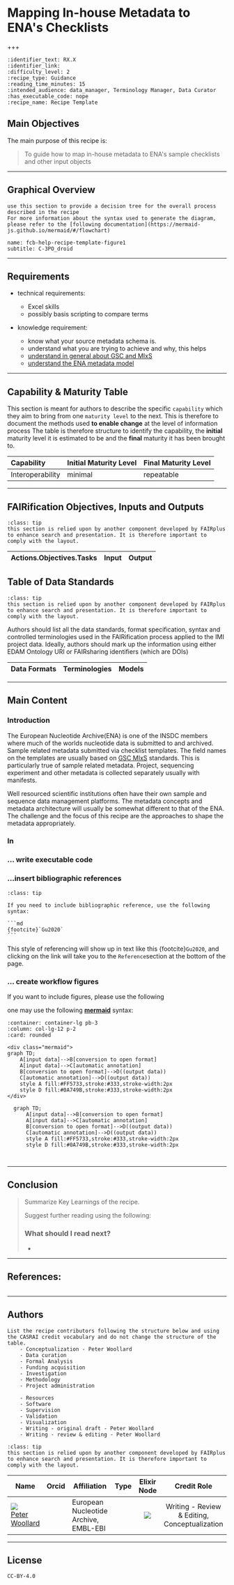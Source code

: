 # Mapping In-house Metadata to ENA's Checklists

+++
<br/>


````{panels_fairplus}
:identifier_text: RX.X
:identifier_link: 
:difficulty_level: 2
:recipe_type: Guidance
:reading_time_minutes: 15
:intended_audience: data_manager, Terminology Manager, Data Curator
:has_executable_code: nope
:recipe_name: Recipe Template
```` 


## Main Objectives

The main purpose of this recipe is:

> To guide how to map in-house metadata to ENA's sample checklists and other input objects

---


## Graphical Overview

```{note} 
use this section to provide a decision tree for the overall process described in the recipe
For more information about the syntax used to generate the diagram, please refer to the [following documentation](https://mermaid-js.github.io/mermaid/#/flowchart)
```

```{figure_fairplus} ./images/C-3PO_droid.png
name: fcb-help-recipe-template-figure1
subtitle: C-3PO_droid
```


---


## Requirements

* technical requirements:
   * Excel skills
   * possibly basis scripting to compare terms

* knowledge requirement:
   * know what your source metadata schema is.
   * understand what you are trying to achieve and why, this helps 
   * [understand in general about GSC and MIxS](https://www.gensc.org//pages/projects/mixs-gsc-project.html)
   * [understand the ENA metadata model]( https://ena-docs.readthedocs.io/en/latest/submit/general-guide/metadata.html) 

---

## Capability & Maturity Table

This section is meant for authors to describe the specific `capability` which they aim to bring from one `maturity level` to the next.
This is therefore to document the methods used **to enable change** at the level of information process
The table is therefore structure to identify the capability, the **initial** maturity level it is estimated to be and the **final** maturity it has been brought to.


| Capability       | Initial Maturity Level | Final Maturity Level |
|:-----------------|:-----------------------|:---------------------|
| Interoperability | minimal                | repeatable           |



---

## FAIRification Objectives, Inputs and Outputs

```{admonition} Important
:class: tip
this section is relied upon by another component developed by FAIRplus to enhance search and presentation. It is therefore important to comply with the layout. 
```

| Actions.Objectives.Tasks                                  | Input                                                                   | Output                                               |
|:----------------------------------------------------------|:------------------------------------------------------------------------|:-----------------------------------------------------|


## Table of Data Standards

```{admonition} Important
:class: tip
this section is relied upon by another component developed by FAIRplus to enhance search and presentation. It is therefore important to comply with the layout. 
```

Authors should list all the data standards, format specification, syntax and controlled terminologies used in the FAIRification process applied to the IMI project data.
Ideally, authors should mark up the information using either EDAM Ontology URI or FAIRsharing identifiers (which are DOIs)

| Data Formats                                        | Terminologies                                                          | Models                                                |
|:----------------------------------------------------|:-----------------------------------------------------------------------|:------------------------------------------------------|
---

## Main Content

### Introduction
The European Nucleotide Archive(ENA) is one of the INSDC members where much of the worlds nucleotide data is submitted to and archived. 
Sample related metadata submitted via checklist templates. 
The field names on the templates are usually based on [GSC MIxS](https://www.gensc.org//pages/projects/mixs-gsc-project.html) standards. 
This is particularly true of sample related metadata. Project, sequencing experiment and other metadata is collected separately usually with manifests.

Well resourced scientific institutions often have their own sample and sequence data management platforms.
The metadata concepts and metadata architecture will usually be somewhat different to that of the ENA. 
The challenge and the focus of this recipe are the approaches to shape the metadata appropriately.

### In


### ... write executable code



### ...insert bibliographic references

````{admonition} Tip
:class: tip

If you need to include bibliographic reference, use the following syntax: 

```md
{footcite}`Gu2020`
```

````

This style of referencing will show up in text like this {footcite}`Gu2020`, and clicking on the link will take you to the `Reference`section at the bottom of the page.


### ... create workflow figures

If you want to include figures, please use the following 


<!-- 
```{figure_fairplus} ./my_figure.svg
name: fcb-help-recipe-template-figure1
subtitle: the proper caption for the figure.
```
-->



one may use the following **[mermaid](https://mermaid-js.github.io/mermaid/#/)** syntax:

````{panels} 
:container: container-lg pb-3
:column: col-lg-12 p-2
:card: rounded

<div class="mermaid">
graph TD;
    A[input data]-->B[conversion to open format]
    A[input data]-->C[automatic annotation]
    B[conversion to open format]-->D((output data))
    C[automatic annotation]-->D((output data))  
    style A fill:#FF5733,stroke:#333,stroke-width:2px
    style D fill:#0A749B,stroke:#333,stroke-width:2px
</div>
````

```mermaid
  graph TD; 
      A[input data]-->B[conversion to open format]
      A[input data]-->C[automatic annotation]
      B[conversion to open format]-->D((output data))
      C[automatic annotation]-->D((output data))  
      style A fill:#FF5733,stroke:#333,stroke-width:2px
      style D fill:#0A749B,stroke:#333,stroke-width:2px
      
      
```
---

## Conclusion

> Summarize Key Learnings of the recipe.
> 
> Suggest further reading using the following:
> ### What should I read next?
> * 


---

## References:

```{footbibliography}
```


---

## Authors

```{note}
List the recipe contributors following the structure below and using the CASRAI credit vocabulary and do not change the structure of the table.
    - Conceptualization - Peter Woollard
    - Data curation
    - Formal Analysis
    - Funding acquisition
    - Investigation
    - Methodology
    - Project administration

    - Resources
    - Software
    - Supervision
    - Validation
    - Visualization
    - Writing - original draft - Peter Woollard
    - Writing - review & editing - Peter Woollard
```

```{admonition} Important
:class: tip
this section is relied upon by another component developed by FAIRplus to enhance search and presentation. It is therefore important to comply with the layout. 
```


| Name                                                                                                                                                                                                                  | Orcid                                                                                                               | Affiliation                           | Type                                                                    |                                             Elixir Node                                             |                  Credit Role                  |
|-----------------------------------------------------------------------------------------------------------------------------------------------------------------------------------------------------------------------|---------------------------------------------------------------------------------------------------------------------|---------------------------------------|-------------------------------------------------------------------------|:---------------------------------------------------------------------------------------------------:|:---------------------------------------------:|
| <div class="firstCol"><a target="_blank" href='https://github.com/'><img class='avatar-style' src='https://avatars.githubusercontent.com/u/115020636?v=4'></img><div class="d-block">Peter Woollard</div></a>  </div> | <a target="_blank" href='https://orcid.org/0000-0002-7654-6902'><i class='fab fa-orcid fa-2x text--orange'></i></a> | European Nucleotide Archive, EMBL-EBI | <i class="fas fa-graduation-cap fa-1x text--orange" alt="Academic"></i> | <img class='elixir-style' src='/the-fair-cookbook/_static/images/logo/Elixir/ELIXIR-UK.svg' ></img> | Writing - Review & Editing, Conceptualization |

---

## License

````{license_fairplus}
CC-BY-4.0
````
